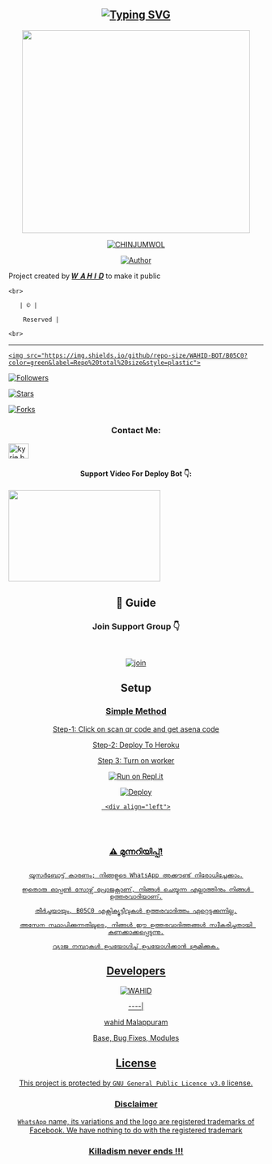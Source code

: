 <div align="center">

  

## [![Typing SVG](https://readme-typing-svg.herokuapp.com?font=Times+new+roman&color=F7001E&size=25&lines=ChinjuMwol+Whatsapp+Bot;With+Tons+of+features;Complete+Malayalam+content;Best+Bgm+Bot;Edited+from+WhatsAsena;Made+By+𝗔𝙅𝙉𝘼𝙎)](https://git.io/typing-svg)

  <a href="https://youtu.be/iRLphwWvxrs" ><img align="center" src="https://i.imgur.com/07KGGa8.jpeg" height="400" width="450" /></a>

</p>

  

  <p align="center">

<a href="#"><img title="CHINJUMWOL" src="https://img.shields.io/badge/CHINJUMWOL-green?colorA=%23ff0000&colorB=%23017e40&style=for-the-badge"></a>

</p>

  <p align="center">

<a href="https://github.com/WAHID-BOT"><img title="Author" src="https://img.shields.io/badge/Author-Ajnas-ChinjuMwol?color=f7df1e&style=for-the-badge&logo=whatsapp"></a>

</p>

</div>

<p align="center">

Project created by <a href="https://github.com/WAHID-BOT">𝑾 𝑨 𝑯 𝑰 𝑫</a> to make it public

    <br>

       | © |

        Reserved |

    <br> 

</p>

----

  <p align="center">

  <a href="httsp://github.com/WAHID-BOT/B05C0">

    <img src="https://img.shields.io/github/repo-size/WAHID-BOT/B05C0?color=green&label=Repo%20total%20size&style=plastic">

<p align="center">

<a href="https://github.com/WAHID-BOT/followers"><img title="Followers" src="https://img.shields.io/github/followers/WAHID-BOT?color=f7df1e&style=flat-square"></a>

<a href="https://github.com/WAHID-BOT/B05C0/stargazers/"><img title="Stars" src="https://img.shields.io/github/stars/WAHID-BOT/B05C0?color=f7df1e&style=flat-square"></a>

<a href="https://github.com/WAHID-BOT/B05C0/network/members"><img title="Forks" src="https://img.shields.io/github/forks/WAHID-BOT/B05C0?color=f7df1e&style=flat-square"></a>

<h3 align="center">Contact Me:</h3>

<p align="center">

<a href="https://instagram.com/w4hid_jr" target="blank"><img align="center" src="https://cdn.jsdelivr.net/npm/simple-icons@3.0.1/icons/instagram.svg" alt="kyrie.baran" height="30" width="40" /></a>

</p>

<h4 align="center">Support Video For Deploy Bot 👇:</h4>

<p align="center">

<a href="https://youtu.be/L8E4enqfYik" target="blank"><img align="center" src="https://i.ytimg.com/vi/iRLphwWvxrs/maxresdefault.jpg" height="180" width="300" /></a>

</p>

  

<div align="center">

## 📢 Guide

### Join Support Group 👇

   

<br>

  <div align="center">

    

  [![join](https://opportunitiesforyoungkenyans.co.ke/wp-content/uploads/2020/05/images.png-whatsapp.png)](https://chat.whatsapp.com/EKVj4VNByQkAIzapCt8qLl)

    

## Setup

<div align="center">

  ### <u> Simple Method <u>

  Step-1: Click on scan qr code and get asena code

  

  Step-2: Deploy To Heroku

  

  Step 3: Turn on worker

  

[![Run on Repl.it](https://www.linkpicture.com/q/Untitled-3_10.jpg)](https://replit.com/@souravkl11/Raganork-QR)

[![Deploy](https://www.linkpicture.com/q/heroku.jpg)](https://heroku.com/deploy?template=https://github.com/bot-repo/bot-setting.git)

     <div align="left">

<br>

<br >

  

### ⚠️ മുന്നറിയിപ്പ്! 

```

യൂസർബോട്ട് കാരണം; നിങ്ങളുടെ WhatsApp അക്കൗണ്ട് നിരോധിച്ചേക്കാം.

ഇതൊരു ഓപ്പൺ സോഴ്സ് പ്രോജക്റ്റാണ്, നിങ്ങൾ ചെയ്യുന്ന എല്ലാത്തിനും നിങ്ങൾ ഉത്തരവാദിയാണ്.

തീർച്ചയായും, B05C0 എക്സിക്യൂട്ടീവുകൾ ഉത്തരവാദിത്തം ഏറ്റെടുക്കുന്നില്ല.

അസേന സ്ഥാപിക്കുന്നതിലൂടെ, നിങ്ങൾ ഈ ഉത്തരവാദിത്തങ്ങൾ സ്വീകരിച്ചതായി കണക്കാക്കപ്പെടുന്നു.

വ്യാജ നമ്പറുകൾ ഉപയോഗിച്ച് ഉപയോഗിക്കാൻ ശ്രമിക്കുക.

```

## Developers

  <div align="center">

    

  [![WAHID](https://github.com/WAHID-BOT.png?size=100)](https://github.com/WAHID-BOT) 

----|

   [wahid Malappuram](https://github.com/WAHID-BOT) 

Base, Bug Fixes, Modules

  </div>

   

  

## License

This project is protected by `GNU General Public Licence v3.0` license.

### Disclaimer

`WhatsApp` name, its variations and the logo are registered trademarks of Facebook. We have nothing to do with the registered trademark

  <div align="center">

  

### Killadism never ends !!!

 

